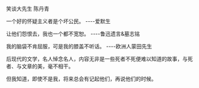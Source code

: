 笑谈大先生  陈丹青

一个好的怀疑主义者是个坏公民。 ----爱默生

让他们怨恨去，我也一个都不宽恕。  ----鲁迅遗言&墓志铭

我的脑袋不肯屈服，可是我的膝盖不听话。 ----欧洲人蒙田先生

后现代的文学，名人悼念名人，内容无非是一些死者不死便难以知道的故事，与死者、与文章的美，毫不相干。

但我知道，即使不是我，将来总会有记起他们，再说他们的时候。

